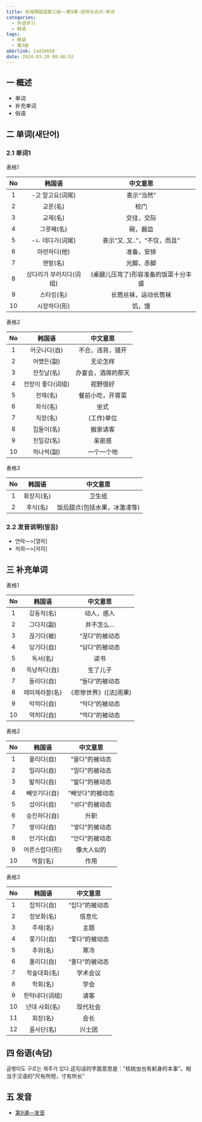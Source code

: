 ```yaml
---
title: 标准韩国语第三册——第9课-招待与访问-单词
categories:
  - 外语学习
  - 韩语
tags:
  - 韩语
  - 第3册
abbrlink: 1ad1b658
date: 2024-03-20 08:46:52
---
```

## 一 概述

* 单词
* 补充单词
* 俗语

<!--more-->

## 二  单词(새단어)

### 2.1 单词1

表格1

|  No  |         韩国语          |               中文意思               |
| :--: | :---------------------: | :----------------------------------: |
|  1   |    -고 말고요(词尾)     |              表示“当然”              |
|  2   |        교문(名)         |                 校门                 |
|  3   |        교제(名)         |              交往，交际              |
|  4   |       그릇째(名)        |               碗，器皿               |
|  5   |    -ㄴ 데다가(词尾)     |     表示“又..又..”，“不仅，而且”     |
|  6   |      마련하다(他)       |              准备，安排              |
|  7   |        맨발(名)         |              光脚，赤脚              |
|  8   | 상다리가 부러지다(词组) | (桌腿儿压弯了)形容准备的饭菜十分丰盛 |
|  9   |       스타킹(名)        |         长筒丝袜，运动长筒袜         |
|  10  |      시장하다(形)       |                饥，饿                |

表格2

|  No  |      韩国语       |      中文意思      |
| :--: | :---------------: | :----------------: |
|  1   |   어긋나다(自)    |  不合，违背，错开  |
|  2   |    어쨌든(副)     |      无论怎样      |
|  3   |    잔칫날(名)     | 办宴会，酒席的那天 |
|  4   | 전망이 좋다(词组) |      视野很好      |
|  5   |     전채(名)      |  餐前小吃，开胃菜  |
|  6   |     좌식(名)      |        坐式        |
|  7   |     직장(名)      |     (工作)单位     |
|  8   |    집들이(名)     |      搬家请客      |
|  9   |    친밀감(名)     |       亲密感       |
|  10  |    하나씩(副)     |     一个一个地     |

表格3

|  No  |   韩国语   |           中文意思           |
| :--: | :--------: | :--------------------------: |
|  1   | 화장지(名) |            卫生纸            |
|  2   |  후식(名)  | 饭后甜点(包括水果，冰激凌等) |

### 2.2 发音说明(발음)

* 연락—>[열락]
* 저희—>[저히]


## 三 补充单词

表格1

|  No  |     韩国语     |        中文意思        |
| :--: | :------------: | :--------------------: |
|  1   |   감동적(名)   |       动人，感人       |
|  2   |   그다지(副)   |      并不怎么...       |
|  3   |   끊기다(被)   |     “끊다”的被动态     |
|  4   |   담기다(自)   |     “담다”的被动态     |
|  5   |    독서(名)    |          读书          |
|  6   |  득남하다(自)  |        生了儿子        |
|  7   |   들리다(自)   |     “들다”的被动态     |
|  8   | 레미제라블(名) | 《悲惨世界》([法]雨果) |
|  9   |   막히다(自)   |     “막다”的被动态     |
|  10  |   억히다(自)   |     "먹다"的被动态     |

表格2

|  No  |     韩国语     |     中文意思     |
| :--: | :------------: | :--------------: |
|  1   |   물리다(自)   |  "물다"的被动态  |
|  2   |   밀리다(自)   |  "밀다"的被动态  |
|  3   |   밟히다(自)   |  "밟다"的被动态  |
|  4   |  빼앗기다(自)  | "빼앗다"的被动态 |
|  5   |   섰이다(自)   |  "섞다"的被动态  |
|  6   |  승진하다(自)  |       升职       |
|  7   |   쌓이다(自)   |  "쌓다"的被动态  |
|  8   |   안기다(自)   |  "안다"的被动态  |
|  9   | 어른스럽다(形) |    像大人似的    |
|  10  |    역할(名)    |       作用       |

表格3

|  No  |     韩国语     |    中文意思    |
| :--: | :------------: | :------------: |
|  1   |   잡히다(自)   | “잡다”的被动态 |
|  2   |   정보화(名)   |     信息化     |
|  3   |    주제(名)    |      主题      |
|  4   |   쯫기다(自)   | “쫓다”的被动态 |
|  5   |    추위(名)    |      寒冷      |
|  6   |   풀리다(自)   | “풀다”的被动态 |
|  7   |  학술대회(名)  |    学术会议    |
|  8   |    학회(名)    |      学会      |
|  9   | 한턱내다(词组) |      请客      |
|  10  | 년대 사회(名)  |    现代社会    |
|  11  |    회장(名)    |      会长      |
|  12  |   흘사단(名)   |     兴士团     |

## 四 俗语(속담)

굼벵이도 구르는 재주가 있다.这句话的字面意思是："核桃虫也有躬身的本事"。相当于汉语的“尺有所短，寸有所长”

## 五 发音

* [第9课—发音][1]



[1]:https://biz.cli.im/Pcview?name=https%3A%2F%2Fbiz.cli.im%2Ftest%2FAZ388520%3Fcoding%3DH9dzLW%26qrurl%3Dhttp%253A%252F%252Fqr31.cn%252FH9dzLW%26gtype%3D2&time=1
